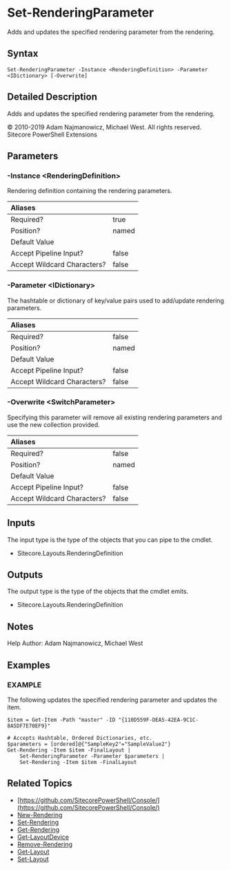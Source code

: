 # Set-RenderingParameter

Adds and updates the specified rendering parameter from the rendering.

## Syntax

```text
Set-RenderingParameter -Instance <RenderingDefinition> -Parameter <IDictionary> [-Overwrite]
```

## Detailed Description

Adds and updates the specified rendering parameter from the rendering.

© 2010-2019 Adam Najmanowicz, Michael West. All rights reserved. Sitecore PowerShell Extensions

## Parameters

### -Instance  &lt;RenderingDefinition&gt;

Rendering definition containing the rendering parameters.

| Aliases |  |
| :--- | :--- |
| Required? | true |
| Position? | named |
| Default Value |  |
| Accept Pipeline Input? | false |
| Accept Wildcard Characters? | false |

### -Parameter  &lt;IDictionary&gt;

The hashtable or dictionary of key/value pairs used to add/update rendering parameters.

| Aliases |  |
| :--- | :--- |
| Required? | false |
| Position? | named |
| Default Value |  |
| Accept Pipeline Input? | false |
| Accept Wildcard Characters? | false |

### -Overwrite  &lt;SwitchParameter&gt;

Specifying this parameter will remove all existing rendering parameters and use the new collection provided.

| Aliases |  |
| :--- | :--- |
| Required? | false |
| Position? | named |
| Default Value |  |
| Accept Pipeline Input? | false |
| Accept Wildcard Characters? | false |

## Inputs

The input type is the type of the objects that you can pipe to the cmdlet.

* Sitecore.Layouts.RenderingDefinition

## Outputs

The output type is the type of the objects that the cmdlet emits.

* Sitecore.Layouts.RenderingDefinition

## Notes

Help Author: Adam Najmanowicz, Michael West

## Examples

### EXAMPLE

The following updates the specified rendering parameter and updates the item.

```text
$item = Get-Item -Path "master" -ID "{110D559F-DEA5-42EA-9C1C-8A5DF7E70EF9}"

# Accepts Hashtable, Ordered Dictionaries, etc.
$parameters = [ordered]@{"SampleKey2"="SampleValue2"}
Get-Rendering -Item $item -FinalLayout |
    Set-RenderingParameter -Parameter $parameters | 
    Set-Rendering -Item $item -FinalLayout
```

## Related Topics

* [https://github.com/SitecorePowerShell/Console/](https://github.com/SitecorePowerShell/Console/) 
* [New-Rendering](new-rendering.md)
* [Set-Rendering](set-rendering.md)
* [Get-Rendering](get-rendering.md)
* [Get-LayoutDevice](get-layoutdevice.md)
* [Remove-Rendering](remove-rendering.md)
* [Get-Layout](get-layout.md)
* [Set-Layout](set-layout.md)

